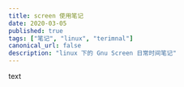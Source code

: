 ```yaml
---
title: screen 使用笔记
date: 2020-03-05
published: true
tags: ["笔记", "linux", "terimnal"]
canonical_url: false
description: "linux 下的 Gnu Screen 日常时间笔记"
---
```


text
